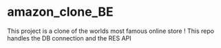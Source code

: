 # amazon_clone_BE
This project is a clone of the worlds most famous online store ! This repo handles the DB connection and the RES API 
